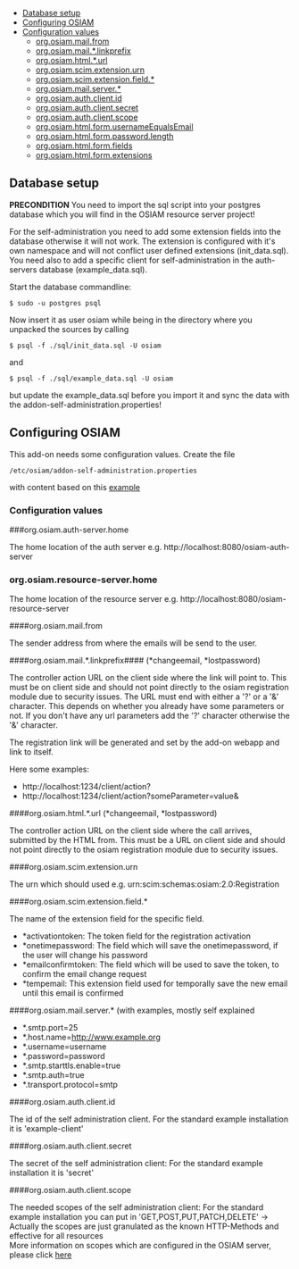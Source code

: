 - [Database setup](#database-setup)
- [Configuring OSIAM](#configuring-osiam)
 - [Configuration values](#configuration-values)
    - [org.osiam.mail.from](#orgosiammailfrom)
    - [org.osiam.mail.*.linkprefix](#orgosiammaillinkprefix)
    - [org.osiam.html.*.url](#orgosiamhtmlurl)
    - [org.osiam.scim.extension.urn](#orgosiamscimextensionurn)
    - [org.osiam.scim.extension.field.*](#orgosiamscimextensionfield)
    - [org.osiam.mail.server.*](#orgosiammailserver-with-examples-mostly-self-explained)
    - [org.osiam.auth.client.id](#orgosiamauthclientid)
    - [org.osiam.auth.client.secret](#orgosiamauthclientsecret)
    - [org.osiam.auth.client.scope](#orgosiamauthclientscope)
    - [org.osiam.html.form.usernameEqualsEmail](user-registration.md#orgosiamhtmlformusernameequalsemail)
    - [org.osiam.html.form.password.length](user-registration.md#orgosiamhtmlformpasswordlength)
    - [org.osiam.html.form.fields](user-registration.md#orgosiamhtmlformfields)
    - [org.osiam.html.form.extensions](user-registration.md#orgosiamhtmlformextensions)
    
## Database setup

**PRECONDITION**
You need to import the sql script into your postgres database which you will find in the OSIAM resource server project!

For the self-administration you need to add some extension fields into the database otherwise it will not work.
The extension is configured with it's own namespace and will not conflict user defined extensions (init_data.sql). You need also to add a specific client for self-administration in the auth-servers database (example_data.sql).

Start the database commandline:

`$ sudo -u postgres psql`

Now insert it as user osiam while being in the directory where you unpacked the sources by calling

`$ psql -f ./sql/init_data.sql -U osiam`

and

`$ psql -f ./sql/example_data.sql -U osiam`

but update the example_data.sql before you import it and sync the data with the addon-self-administration.properties!

## Configuring OSIAM

This add-on needs some configuration values. Create the file

`/etc/osiam/addon-self-administration.properties`

with content based on this [example](https://github.com/osiam/addon-self-administration/blob/master/src/main/deploy/addon-self-administration.properties)

### Configuration values

###org.osiam.auth-server.home

The home location of the auth server e.g. http://localhost:8080/osiam-auth-server

### org.osiam.resource-server.home

The home location of the resource server e.g. http://localhost:8080/osiam-resource-server

####org.osiam.mail.from

The sender address from where the emails will be send to the user.

####org.osiam.mail.*.linkprefix####
(*changeemail, *lostpassword)

The controller action URL on the client side where the link will point to.
This must be on client side and should not point directly to the osiam registration module due to security issues.
The URL must end with either a '?' or a '&' character. This depends on whether you already have some parameters or not.
If you don't have any url parameters add the '?' character otherwise the '&' character.

The registration link will be generated and set by the add-on webapp and link to itself.

Here some examples:
 * http://localhost:1234/client/action?
 * http://localhost:1234/client/action?someParameter=value&

####org.osiam.html.*.url
(*changeemail, *lostpassword)

The controller action URL on the client side where the call arrives, submitted by the HTML from.
This must be a URL on client side and should not point directly to the osiam registration module due to security issues.

####org.osiam.scim.extension.urn

The urn which should used e.g. urn:scim:schemas:osiam:2.0:Registration

####org.osiam.scim.extension.field.*

The name of the extension field for the specific field.
* *activationtoken: The token field for the registration activation
* *onetimepassword: The field which will save the onetimepassword, if the user will change his password
* *emailconfirmtoken: The field which will be used to save the token, to confirm the email change request
* *tempemail: This extension field used for temporally save the new email until this email is confirmed

####org.osiam.mail.server.* (with examples, mostly self explained
* *.smtp.port=25
* *.host.name=http://www.example.org
* *.username=username
* *.password=password
* *.smtp.starttls.enable=true
* *.smtp.auth=true
* *.transport.protocol=smtp

####org.osiam.auth.client.id

The id of the self administration client.
For the standard example installation it is 'example-client'

####org.osiam.auth.client.secret

The secret of the self administration client:
For the standard example installation it is 'secret'

####org.osiam.auth.client.scope

The needed scopes of the self administration client:
For the standard example installation you can put in 'GET,POST,PUT,PATCH,DELETE'
-> Actually the scopes are just granulated as the known HTTP-Methods and effective for all resources<br />
More information on scopes which are configured in the OSIAM server, please click [here](https://github.com/osiam/server/wiki/api_documentation#scopes)

